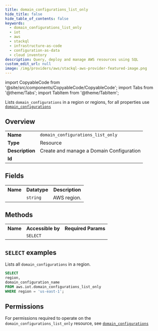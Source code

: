 ```yaml
---
title: domain_configurations_list_only
hide_title: false
hide_table_of_contents: false
keywords:
  - domain_configurations_list_only
  - iot
  - aws
  - stackql
  - infrastructure-as-code
  - configuration-as-data
  - cloud inventory
description: Query, deploy and manage AWS resources using SQL
custom_edit_url: null
image: /img/providers/aws/stackql-aws-provider-featured-image.png
---
```


import CopyableCode from '@site/src/components/CopyableCode/CopyableCode';
import Tabs from '@theme/Tabs';
import TabItem from '@theme/TabItem';

Lists <code>domain_configurations</code> in a region or regions, for all properties use <a href="/providers/aws/serviceName/domain_configurations/"><code>domain_configurations</code></a>

## Overview
<table><tbody>
<tr><td><b>Name</b></td><td><code>domain_configurations_list_only</code></td></tr>
<tr><td><b>Type</b></td><td>Resource</td></tr>
<tr><td><b>Description</b></td><td>Create and manage a Domain Configuration</td></tr>
<tr><td><b>Id</b></td><td><CopyableCode code="aws.iot.domain_configurations_list_only" /></td></tr>
</tbody></table>

## Fields
<table><tbody><tr><th>Name</th><th>Datatype</th><th>Description</th></tr><tr><td><CopyableCode code="region" /></td><td><code>string</code></td><td>AWS region.</td></tr>
</tbody></table>

## Methods

<table><tbody>
  <tr>
    <th>Name</th>
    <th>Accessible by</th>
    <th>Required Params</th>
  </tr>
  <tr>
    <td><CopyableCode code="list_resources" /></td>
    <td><code>SELECT</code></td>
    <td><CopyableCode code="region" /></td>
  </tr>
</tbody></table>

## `SELECT` examples
Lists all <code>domain_configurations</code> in a region.
```sql
SELECT
region,
domain_configuration_name
FROM aws.iot.domain_configurations_list_only
WHERE region = 'us-east-1';
```


## Permissions

For permissions required to operate on the <code>domain_configurations_list_only</code> resource, see <a href="/providers/aws/iot/domain_configurations/#permissions"><code>domain_configurations</code></a>

